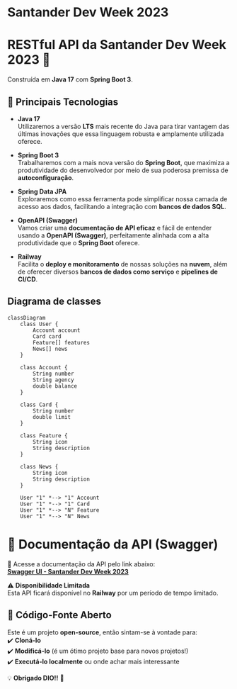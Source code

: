 # Santander Dev Week 2023
# RESTful API da Santander Dev Week 2023  🚀  

Construída em **Java 17** com **Spring Boot 3**.  

## 🔹 Principais Tecnologias  

- **Java 17**  
  Utilizaremos a versão **LTS** mais recente do Java para tirar vantagem das últimas inovações que essa linguagem robusta e amplamente utilizada oferece.  

- **Spring Boot 3**  
  Trabalharemos com a mais nova versão do **Spring Boot**, que maximiza a produtividade do desenvolvedor por meio de sua poderosa premissa de **autoconfiguração**.  

- **Spring Data JPA**  
  Exploraremos como essa ferramenta pode simplificar nossa camada de acesso aos dados, facilitando a integração com **bancos de dados SQL**.  

- **OpenAPI (Swagger)**  
  Vamos criar uma **documentação de API eficaz** e fácil de entender usando a **OpenAPI (Swagger)**, perfeitamente alinhada com a alta produtividade que o **Spring Boot** oferece.  

- **Railway**  
  Facilita o **deploy e monitoramento** de nossas soluções na **nuvem**, além de oferecer diversos **bancos de dados como serviço** e **pipelines de CI/CD**.  


## Diagrama de classes

``` mermaid
classDiagram
    class User {
        Account account
        Card card
        Feature[] features
        News[] news
    }

    class Account {
        String number
        String agency
        double balance
    }

    class Card {
        String number
        double limit
    }

    class Feature {
        String icon
        String description
    }

    class News {
        String icon
        String description
    }

    User "1" *--> "1" Account
    User "1" *--> "1" Card
    User "1" *--> "N" Feature
    User "1" *--> "N" News 
```

# 📄 Documentação da API (Swagger)  

🔗 Acesse a documentação da API pelo link abaixo:  
**[Swagger UI - Santander Dev Week 2023](https://sdk-2023-api-production.up.railway.app/swagger-ui/index.html)**  

⚠️ **Disponibilidade Limitada**  
Esta API ficará disponível no **Railway** por um período de tempo limitado.  

## 🚀 Código-Fonte Aberto  
Este é um projeto **open-source**, então sintam-se à vontade para:  
✔️ **Cloná-lo**  
✔️ **Modificá-lo** (é um ótimo projeto base para novos projetos!)  
✔️ **Executá-lo localmente** ou onde achar mais interessante  

💡 **Obrigado DIO!!** 🥰  
